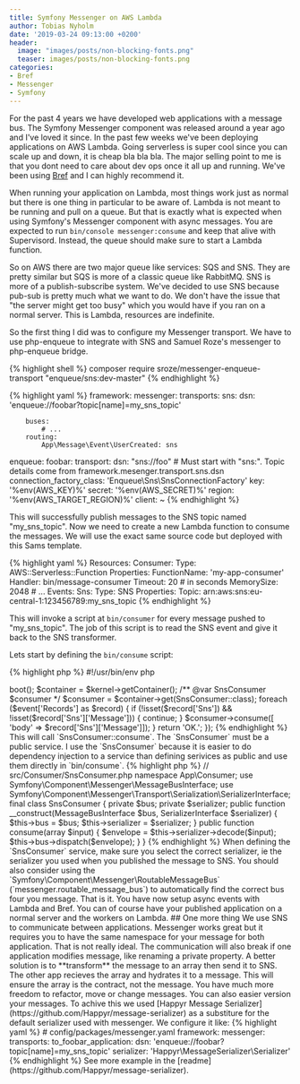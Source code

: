 ```yaml
---
title: Symfony Messenger on AWS Lambda
author: Tobias Nyholm
date: '2019-03-24 09:13:00 +0200'
header:
  image: "images/posts/non-blocking-fonts.png"
  teaser: images/posts/non-blocking-fonts.png
categories:
- Bref
- Messenger
- Symfony
---
```


For the past 4 years we have developed web applications with a message bus. The Symfony Messenger component was released
around a year ago and I've loved it since. In the past few weeks we've been deploying applications on AWS Lambda. Going
serverless is super cool since you can scale up and down, it is cheap bla bla bla. The major selling point to me is that 
you dont need to care about dev ops once it all up and running. We've been using [Bref](https://bref.sh) and I can highly 
recommend it. 

When running your application on Lambda, most things work just as normal but there is one thing in particular to be aware
of. Lambda is not meant to be running and pull on a queue. But that is exactly what is expected when using Symfony's Messenger
component with async messages. You are expected to run `bin/console messenger:consume` and keep that alive with Supervisord. 
Instead, the queue should make sure to start a Lambda function. 

So on AWS there are two major queue like services: SQS and SNS. They are pretty similar but SQS is more of a classic queue
like RabbitMQ. SNS is more of a publish-subscribe system. We've decided to use SNS because pub-sub is pretty much what we 
want to do. We don't have the issue that "the server might get too busy" which you would have if you ran on a normal server. 
This is Lambda, resources are indefinite. 

So the first thing I did was to configure my Messenger transport. We have to use php-enqueue to integrate with SNS and
Samuel Roze's messenger to php-enqueue bridge. 

{% highlight shell %}
composer require sroze/messenger-enqueue-transport "enqueue/sns:dev-master"
{% endhighlight %}

{% highlight yaml %}
framework:
    messenger:
        transports:
            sns:
                dsn: 'enqueue://foobar?topic[name]=my_sns_topic'

        buses:
            # ...
        routing:
            App\Message\Event\UserCreated: sns

enqueue:
    foobar:
        transport:
            dsn: "sns://foo" # Must start with "sns:". Topic details come from framework.mesenger.transport.sns.dsn
            connection_factory_class: 'Enqueue\Sns\SnsConnectionFactory'
            key: '%env(AWS_KEY)%'
            secret: '%env(AWS_SECRET)%'
            region: '%env(AWS_TARGET_REGION)%'
        client: ~
{% endhighlight %}

This will successfully publish messages to the SNS topic named "my_sns_topic". Now we need to create a new Lambda function
to consume the messages. We will use the exact same source code but deployed with this Sams template. 

{% highlight yaml %}
Resources:
    Consumer:
        Type: AWS::Serverless::Function
        Properties:
            FunctionName: 'my-app-consumer'
            Handler: bin/message-consumer
            Timeout: 20 # in seconds
            MemorySize: 2048
            # ...
            Events:
                Sns:
                    Type: SNS
                    Properties:
                        Topic: arn:aws:sns:eu-central-1:123456789:my_sns_topic
{% endhighlight %}

This will invoke a script at `bin/consumer` for every message pushed to "my_sns_topic". The job of this script is to 
read the SNS event and give it back to the SNS transformer. 

Lets start by defining the `bin/consume` script:

{% highlight php %}
#!/usr/bin/env php
<?php

use App\Kernel;
use App\Consumer\SnsConsumer;

require dirname(__DIR__).'/config/bootstrap.php';
require dirname(__DIR__).'/vendor/autoload.php';

lambda(static function (array $event) {

    $kernel = new Kernel($_SERVER['APP_ENV'], (bool) $_SERVER['APP_DEBUG']);
    $kernel->boot();
    $container = $kernel->getContainer();

    /** @var SnsConsumer $consumer */
    $consumer = $container->get(SnsConsumer::class);

    foreach ($event['Records'] as $record) {
        if (!isset($record['Sns']) && !isset($record['Sns']['Message'])) {
            continue;
        }

        $consumer->consume([ 'body' => $record['Sns']['Message']]);
    }

    return 'OK.';
});
{% endhighlight %}

This will call `SnsConsumer::consume`. The `SnsConsumer` must be a public service. I use the `SnsConsumer` because it
is easier to do dependency injection to a service than defining serivices as public and use them directly in `bin/consume`.

{% highlight php %}
// src/Consumer/SnsConsumer.php

namespace App\Consumer;

use Symfony\Component\Messenger\MessageBusInterface;
use Symfony\Component\Messenger\Transport\Serialization\SerializerInterface;

final class SnsConsumer
{
    private $bus;
    private $serializer;

    public function __construct(MessageBusInterface $bus, SerializerInterface $serializer)
    {
        $this->bus = $bus;
        $this->serializer = $serializer;
    }

    public function consume(array $input)
    {
        $envelope = $this->serializer->decode($input);
        $this->bus->dispatch($envelope);
    }
}

{% endhighlight %}

When defining the `SnsConsumer` service, make sure you select the correct serializer, ie the serializer you used when you 
published the message to SNS. You should also consider using the `Symfony\Component\Messenger\RoutableMessageBus` (`messenger.routable_message_bus`)
to automatically find the correct bus four you message. 

That is it. You have now setup async events with Lambda and Bref. You can of course have your published application on a
normal server and the workers on Lambda. 

## One more thing

We use SNS to communicate between applications. Messenger works great but it requires you to have the same namespace for 
your message for both application. That is not really ideal. The communication will also break if one application modifies 
message, like renaming a private property. 

A better solution is to **transform** the message to an array then send it to SNS. The other app recieves the array and 
hydrates it to a message. This will ensure the array is the contract, not the message. You have much more freedom to refactor, 
move or change messages. You can also easier version your messages. 

To achive this we used [Happyr Message Serializer](https://github.com/Happyr/message-serializer) as a substiture for the 
default serializer used with messenger. We configure it like: 

{% highlight yaml %}

# config/packages/messenger.yaml

framework:
    messenger:
        transports:            
            to_foobar_application:
                dsn: 'enqueue://foobar?topic[name]=my_sns_topic'
                serializer: 'Happyr\MessageSerializer\Serializer'
{% endhighlight %}
            
See more example in the [readme](https://github.com/Happyr/message-serializer).
